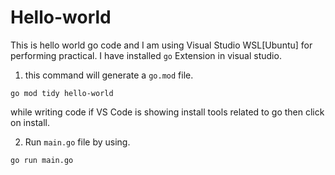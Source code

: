 # Hello-world

This is hello world go code and I am using Visual Studio WSL[Ubuntu] for performing practical. I have installed `go` Extension in visual studio.

1. this command will generate a `go.mod` file.

```
go mod tidy hello-world
```

while writing code if VS Code is showing install tools related to go then click on install.

2. Run `main.go` file by using.

```
go run main.go
```